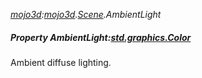 _[mojo3d](../../modules/mojo3d/mojo3d-module.md):[mojo3d](../../modules/mojo3d/mojo3d-module.md).[Scene](../../modules/mojo3d/mojo3d-scene.md).AmbientLight_
##### Property AmbientLight:[std.graphics.Color](../../modules/std/std-graphics-color.md)
Ambient diffuse lighting.
